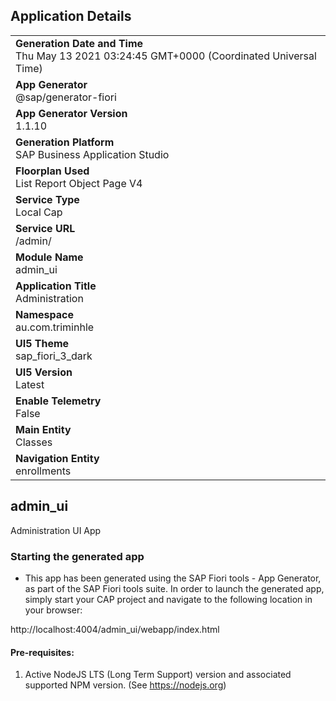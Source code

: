 ## Application Details
|               |
| ------------- |
|**Generation Date and Time**<br>Thu May 13 2021 03:24:45 GMT+0000 (Coordinated Universal Time)|
|**App Generator**<br>@sap/generator-fiori|
|**App Generator Version**<br>1.1.10|
|**Generation Platform**<br>SAP Business Application Studio|
|**Floorplan Used**<br>List Report Object Page V4|
|**Service Type**<br>Local Cap|
|**Service URL**<br>/admin/
|**Module Name**<br>admin_ui|
|**Application Title**<br>Administration|
|**Namespace**<br>au.com.triminhle|
|**UI5 Theme**<br>sap_fiori_3_dark|
|**UI5 Version**<br>Latest|
|**Enable Telemetry**<br>False|
|**Main Entity**<br>Classes|
|**Navigation Entity**<br>enrollments|

## admin_ui

Administration UI App

### Starting the generated app

-   This app has been generated using the SAP Fiori tools - App Generator, as part of the SAP Fiori tools suite.  In order to launch the generated app, simply start your CAP project and navigate to the following location in your browser:

http://localhost:4004/admin_ui/webapp/index.html

#### Pre-requisites:

1. Active NodeJS LTS (Long Term Support) version and associated supported NPM version.  (See https://nodejs.org)



